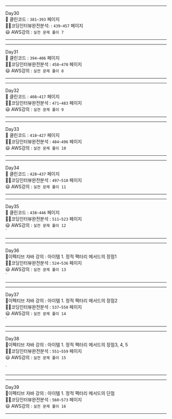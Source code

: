 

-----
Day30 
<br>
📕    클린코드       : `381~393` 페이지<br>
👨‍💻코딩인터뷰완전분석: : `439~457` 페이지<br>
😃    AWS강의       : `실전 문제 풀이 7`<br>

-----

-----
Day31
<br>
📕    클린코드       : `394~406` 페이지 <br>
👨‍💻코딩인터뷰완전분석 : `458~470` 페이지 <br>
😃    AWS강의       : `실전 문제 풀이 8` <br>

---

---
Day32
<br>
📕    클린코드       : `408~417` 페이지<br>
👨‍💻코딩인터뷰완전분석 : `471~483` 페이지<br>
😃    AWS강의       : `실전 문제 풀이 9
` <br>

---

---
Day33<br>
📕    클린코드       : `418~427` 페이지<br>
👨‍💻코딩인터뷰완전분석 : `484~496` 페이지<br>
😃    AWS강의       : `실전 문제 풀이 10`<br>

---

---
Day34<br>
📕    클린코드       : `428~437` 페이지<br>
👨‍💻코딩인터뷰완전분석 : `497~510` 페이지<br>
😃    AWS강의       : `실전 문제 풀이 11`<br>

---

---
Day35<br>
📕    클린코드       : `438~446` 페이지<br>
👨‍💻코딩인터뷰완전분석 : `511~523` 페이지<br>
😃    AWS강의       : `실전 문제 풀이 12`<br>
`<br>

---

---
Day36<br>
📕이펙티브 자바 강의 : 아이템 1. 정적 팩터리 메서드의 장점1<br>
👨‍💻코딩인터뷰완전분석 : `524~536` 페이지<br>
😃    AWS강의       : `실전 문제 풀이 13`<br>
`<br>

---

---
Day37<br>
📕이펙티브 자바 강의 : 아이템 1. 정적 팩터리 메서드의 장점2<br>
👨‍💻코딩인터뷰완전분석 : `537~550` 페이지<br>
😃    AWS강의       : `실전 문제 풀이 14`<br>
`<br>

---

---
Day38<br>
📕이펙티브 자바 강의 : 아이템 1. 정적 팩터리 메서드의 장점3, 4, 5<br>
👨‍💻코딩인터뷰완전분석 : `551~559` 페이지<br>
😃    AWS강의       : `실전 문제 풀이 15`<br>

`<br>

---

---
Day39<br>
📕이펙티브 자바 강의 : 아이템 1. 정적 팩터리 메서드의 단점<br>
👨‍💻코딩인터뷰완전분석 : `560~573` 페이지<br>
😃    AWS강의       : `실전 문제 풀이 16`<br>

---
